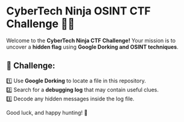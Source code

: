 # CyberTech Ninja OSINT CTF Challenge 🕵️‍♂️  

Welcome to the **CyberTech Ninja CTF Challenge!** Your mission is to uncover a **hidden flag** using **Google Dorking and OSINT techniques**.  

## 📌 Challenge:  
1️⃣ Use **Google Dorking** to locate a file in this repository.  
2️⃣ Search for a **debugging log** that may contain useful clues.  
3️⃣ Decode any hidden messages inside the log file.  

Good luck, and happy hunting! 🚀
